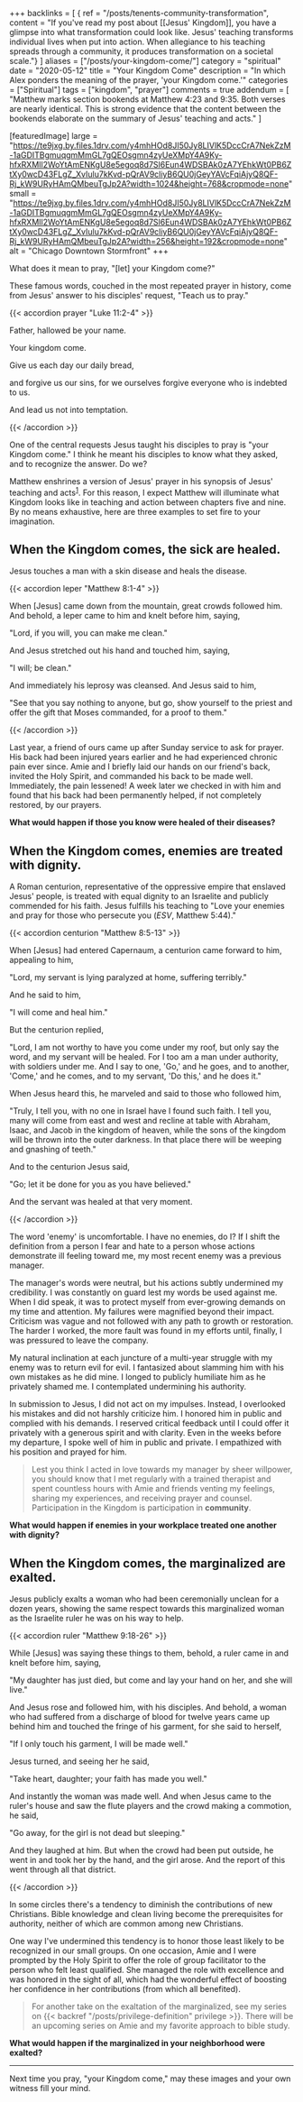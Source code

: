 +++
backlinks = [
{ ref = "/posts/tenents-community-transformation", content = "If you've read my post about [[Jesus' Kingdom]], you have a glimpse into what transformation could look like. Jesus' teaching transforms individual lives when put into action. When allegiance to his teaching spreads through a community, it produces transformation on a societal scale."}
]
aliases = ["/posts/your-kingdom-come/"]
category = "spiritual"
date = "2020-05-12"
title = "Your Kingdom Come"
description = "In which Alex ponders the meaning of the prayer, 'your Kingdom come.'"
categories = ["Spiritual"]
tags = ["kingdom", "prayer"]
comments = true
addendum = [
  "Matthew marks section bookends at Matthew 4:23 and 9:35. Both verses are nearly identical. This is strong evidence that the content between the bookends elaborate on the summary of Jesus' teaching and acts."
]

[featuredImage]
  large = "https://te9jxg.by.files.1drv.com/y4mhHOd8JI50Jy8LIVlK5DccCrA7NekZzM-1aGDITBgmuqgmMmGL7gQEOsgmn4zyUeXMpY4A9Ky-hfxRXMIl2WoYtAmENKgU8e5egoq8d7Sl6Eun4WDSBAk0zA7YEhkWt0PB6ZtXy0wcD43FLgZ_XvIulu7kKvd-pQrAV9cliyB6QU0jGeyYAVcFqiAjyQ8QF-Rj_kW9URyHAmQMbeuTgJp2A?width=1024&height=768&cropmode=none"
  small = "https://te9jxg.by.files.1drv.com/y4mhHOd8JI50Jy8LIVlK5DccCrA7NekZzM-1aGDITBgmuqgmMmGL7gQEOsgmn4zyUeXMpY4A9Ky-hfxRXMIl2WoYtAmENKgU8e5egoq8d7Sl6Eun4WDSBAk0zA7YEhkWt0PB6ZtXy0wcD43FLgZ_XvIulu7kKvd-pQrAV9cliyB6QU0jGeyYAVcFqiAjyQ8QF-Rj_kW9URyHAmQMbeuTgJp2A?width=256&height=192&cropmode=none"
  alt   = "Chicago Downtown Stormfront"
+++

What does it mean to pray, "[let] your Kingdom come?"

These famous words, couched in the most repeated prayer in history, come from Jesus' answer to his disciples' request, "Teach us to pray."

{{< accordion prayer "Luke 11:2-4" >}}

<p>Father, hallowed be your name.</p>
<p>Your kingdom come.</p>
<p>Give us each day our daily bread,</p>
<p>and forgive us our sins, for we ourselves forgive everyone who is indebted to us.</p>
<p>And lead us not into temptation.</p>

{{< /accordion >}}

One of the central requests Jesus taught his disciples to pray is "your Kingdom come." I think he meant his disciples to know what they asked, and to recognize the answer. Do we?

Matthew enshrines a version of Jesus' prayer in his synopsis of Jesus' teaching and acts<sup>[1](#addendum)</sup>. For this reason, I expect Matthew will illuminate what Kingdom looks like in teaching and action between chapters five and nine. By no means exhaustive, here are three examples to set fire to your imagination.

## When the Kingdom comes, the sick are healed.

Jesus touches a man with a skin disease and heals the disease.

{{< accordion leper "Matthew 8:1-4" >}}

<p>When [Jesus] came down from the mountain, great crowds followed him. And behold, a leper came to him and knelt before him, saying,
<p>"Lord, if you will, you can make me clean."</p>
<p>And Jesus stretched out his hand and touched him, saying,</p>
<p>"I will; be clean."</p>
<p>And immediately his leprosy was cleansed. And Jesus said to him,</p>
<p>"See that you say nothing to anyone, but go, show yourself to the priest and offer the gift that Moses commanded, for a proof to them."</p>

{{< /accordion >}}

Last year, a friend of ours came up after Sunday service to ask for prayer. His back had been injured years earlier and he had experienced chronic pain ever since. Amie and I briefly laid our hands on our friend's back, invited the Holy Spirit, and commanded his back to be made well. Immediately, the pain lessened! A week later we checked in with him and found that his back had been permanently helped, if not completely restored, by our prayers.

**What would happen if those you know were healed of their diseases?**

## When the Kingdom comes, enemies are treated with dignity.

A Roman centurion, representative of the oppressive empire that enslaved Jesus' people, is treated with equal dignity to an Israelite and publicly commended for his faith. Jesus fulfills his teaching to "Love your enemies and pray for those who persecute you (_ESV_, Matthew 5:44)."

{{< accordion centurion "Matthew 8:5-13" >}}

<p>When [Jesus] had entered Capernaum, a centurion came forward to him, appealing to him,</p>
<p>"Lord, my servant is lying paralyzed at home, suffering terribly."</p>
<p>And he said to him,</p>
<p>"I will come and heal him."</p>
<p>But the centurion replied,</p>
<p>"Lord, I am not worthy to have you come under my roof, but only say the word, and my servant will be healed. For I too am a man under authority, with soldiers under me. And I say to one, 'Go,' and he goes, and to another, 'Come,' and he comes, and to my servant, 'Do this,' and he does it."</p>
<p>When Jesus heard this, he marveled and said to those who followed him,</p>
<p>"Truly, I tell you, with no one in Israel have I found such faith. I tell you, many will come from east and west and recline at table with Abraham, Isaac, and Jacob in the kingdom of heaven, while the sons of the kingdom will be thrown into the outer darkness. In that place there will be weeping and gnashing of teeth."</p>
<p>And to the centurion Jesus said,</p>
<p>"Go; let it be done for you as you have believed."</p>
<p>And the servant was healed at that very moment.</p>

{{< /accordion >}}

The word 'enemy' is uncomfortable. I have no enemies, do I? If I shift the definition from a person I fear and hate to a person whose actions demonstrate ill feeling toward me, my most recent enemy was a previous manager.

The manager's words were neutral, but his actions subtly undermined my credibility. I was constantly on guard lest my words be used against me. When I did speak, it was to protect myself from ever-growing demands on my time and attention. My failures were magnified beyond their impact. Criticism was vague and not followed with any path to growth or restoration. The harder I worked, the more fault was found in my efforts until, finally, I was pressured to leave the company.

My natural inclination at each juncture of a multi-year struggle with my enemy was to return evil for evil. I fantasized about slamming him with his own mistakes as he did mine. I longed to publicly humiliate him as he privately shamed me. I contemplated undermining his authority.

In submission to Jesus, I did not act on my impulses. Instead, I overlooked his mistakes and did not harshly criticize him. I honored him in public and complied with his demands. I reserved critical feedback until I could offer it privately with a generous spirit and with clarity. Even in the weeks before my departure, I spoke well of him in public and private. I empathized with his position and prayed for him.

> Lest you think I acted in love towards my manager by sheer willpower, you should know that I met regularly with a trained therapist and spent countless hours with Amie and friends venting my feelings, sharing my experiences, and receiving prayer and counsel. Participation in the Kingdom is participation in **community**.

**What would happen if enemies in your workplace treated one another with dignity?**

## When the Kingdom comes, the marginalized are exalted.

Jesus publicly exalts a woman who had been ceremonially unclean for a dozen years, showing the same respect towards this marginalized woman as the Israelite ruler he was on his way to help.

{{< accordion ruler "Matthew 9:18-26" >}}

<p>While [Jesus] was saying these things to them, behold, a ruler came in and knelt before him, saying,</p>
<p>"My daughter has just died, but come and lay your hand on her, and she will live."</p>
<p>And Jesus rose and followed him, with his disciples. And behold, a woman who had suffered from a discharge of blood for twelve years came up behind him and touched the fringe of his garment, for she said to herself,</p>
<p>"If I only touch his garment, I will be made well."</p>
<p>Jesus turned, and seeing her he said,</p>
<p>"Take heart, daughter; your faith has made you well."</p>
<p>And instantly the woman was made well. And when Jesus came to the ruler's house and saw the flute players and the crowd making a commotion, he said,</p>
<p>"Go away, for the girl is not dead but sleeping."</p>
<p>And they laughed at him. But when the crowd had been put outside, he went in and took her by the hand, and the girl arose. And the report of this went through all that district.</p>

{{< /accordion >}}

In some circles there's a tendency to diminish the contributions of new Christians. Bible knowledge and clean living become the prerequisites for authority, neither of which are common among new Christians.

One way I've undermined this tendency is to honor those least likely to be recognized in our small groups. On one occasion, Amie and I were prompted by the Holy Spirit to offer the role of group facilitator to the person who felt least qualified. She managed the role with excellence and was honored in the sight of all, which had the wonderful effect of boosting her confidence in her contributions (from which all benefited).

> For another take on the exaltation of the marginalized, see my series on {{< backref "/posts/privilege-definition" privilege >}}. There will be an upcoming series on Amie and my favorite approach to bible study.

**What would happen if the marginalized in your neighborhood were exalted?**

---

Next time you pray, "your Kingdom come," may these images and your own witness fill your mind.
